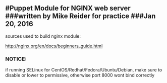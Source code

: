 #Puppet Module for NGINX web server
###written by Mike Reider for practice
###Jan 20, 2016
--
sources used to build nginx module:

http://nginx.org/en/docs/beginners_guide.html

### NOTICE:
if running SELinux for CentOS/Redhat/Fedora/Ubuntu/Debian, make sure to disable or lower to permissive, otherwise port 8000 wont bind correctly





